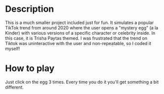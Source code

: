 # Description
This is a much smaller project included just for fun. It simulates a popular TikTok trend from around 2020 where the user opens a "mystery egg" (a la Kinder) with various versions of a specific character or celebrity inside. In this case, it is Trisha Paytas themed. I was frustrated that the trend on Tiktok was uninteractive with the user and non-repeatable, so I coded it myself! 
# How to play
Just click on the egg 3 times. Every time you do it you'll get something a bit different.
